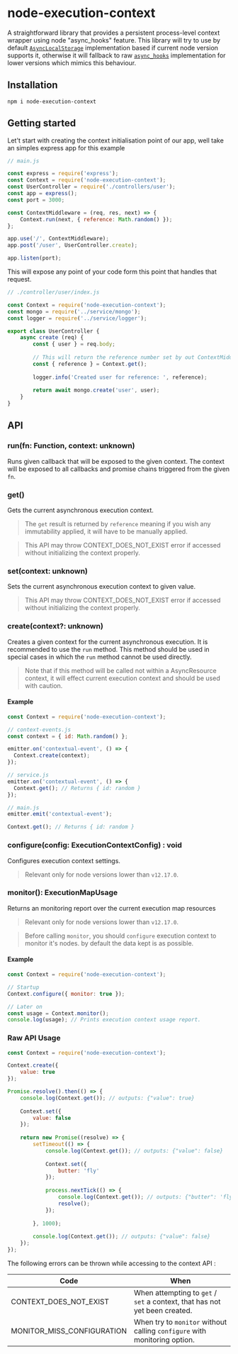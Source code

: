 # node-execution-context
A straightforward library that provides a persistent process-level context wrapper using node "async_hooks" feature.
This library will try to use by default [`AsyncLocalStorage`](https://nodejs.org/api/async_hooks.html#async_hooks_class_asynclocalstorage) implementation based if current node version supports it, otherwise it will fallback to raw [`async_hooks`](https://nodejs.org/api/async_hooks.html) implementation for lower versions which mimics this behaviour. 

## Installation

```
npm i node-execution-context
```

## Getting started

Let't start with creating the context initialisation point of our app, well take an simples express app for this example

```js
// main.js

const express = require('express');
const Context = require('node-execution-context');
const UserController = require('./controllers/user');
const app = express();
const port = 3000;

const ContextMiddleware = (req, res, next) => {
    Context.run(next, { reference: Math.random() });
};

app.use('/', ContextMiddleware);
app.post('/user', UserController.create);

app.listen(port);

```

This will expose any point of your code form this point that handles that request. 

```js
// ./controller/user/index.js

const Context = require('node-execution-context');
const mongo = require('../service/mongo');
const logger = require('../service/logger');

export class UserController {
    async create (req) {
        const { user } = req.body;
        
        // This will return the reference number set by out ContextMiddleware (generated by Math.random())
        const { reference } = Context.get();
        
        logger.info('Created user for reference: ', reference);
        
        return await mongo.create('user', user);
    }
}
```

## API

### run(fn: Function, context: unknown)

Runs given callback that will be exposed to the given context.
The context will be exposed to all callbacks and promise chains triggered from the given `fn`.

### get()

Gets the current asynchronous execution context.

> The `get` result is returned by `reference` meaning if you wish any immutability applied, it will have to be manually applied. 

> This API may throw CONTEXT_DOES_NOT_EXIST error if accessed without initializing the context properly.

### set(context: unknown)

Sets the current asynchronous execution context to given value.

> This API may throw CONTEXT_DOES_NOT_EXIST error if accessed without initializing the context properly.

### create(context?: unknown)

Creates a given context for the current asynchronous execution.
It is recommended to use the `run` method. This method should be used in special cases in which the `run` method cannot be used directly.

> Note that if this method will be called not within a AsyncResource context, it will effect current execution context and should be used with caution. 

#### Example

```js
const Context = require('node-execution-context');

// context-events.js
const context = { id: Math.random() };

emitter.on('contextual-event', () => {
  Context.create(context);
});

// service.js
emitter.on('contextual-event', () => {
  Context.get(); // Returns { id: random } 
});

// main.js
emitter.emit('contextual-event');

Context.get(); // Returns { id: random }
```

### configure(config: ExecutionContextConfig) : void

Configures execution context settings.

> Relevant only for node versions lower than `v12.17.0`.

### monitor(): ExecutionMapUsage

Returns an monitoring report over the current execution map resources

> Relevant only for node versions lower than `v12.17.0`.

> Before calling `monitor`, you should `configure` execution context to monitor it's nodes. by default the data kept is as possible.

#### Example

```js
const Context = require('node-execution-context');

// Startup
Context.configure({ monitor: true });

// Later on
const usage = Context.monitor();
console.log(usage); // Prints execution context usage report.
```

### Raw API Usage

```js
const Context = require('node-execution-context');

Context.create({
    value: true
});

Promise.resolve().then(() => {
    console.log(Context.get()); // outputs: {"value": true}
    
    Context.set({
        value: false
    });
    
    return new Promise((resolve) => {
        setTimeout(() => {
            console.log(Context.get()); // outputs: {"value": false}
            
            Context.set({
                butter: 'fly'
            });
            
            process.nextTick(() => {
                console.log(Context.get()); // outputs: {"butter": 'fly'}
                resolve();
            });
            
        }, 1000);
        
        console.log(Context.get()); // outputs: {"value": false}
    });
});
```

The following errors can be thrown while accessing to the context API :

| Code | When |
|-|-
| CONTEXT_DOES_NOT_EXIST | When attempting to `get` / `set` a context, that has not yet been created.
| MONITOR_MISS_CONFIGURATION | When try to `monitor` without calling `configure` with monitoring option.


